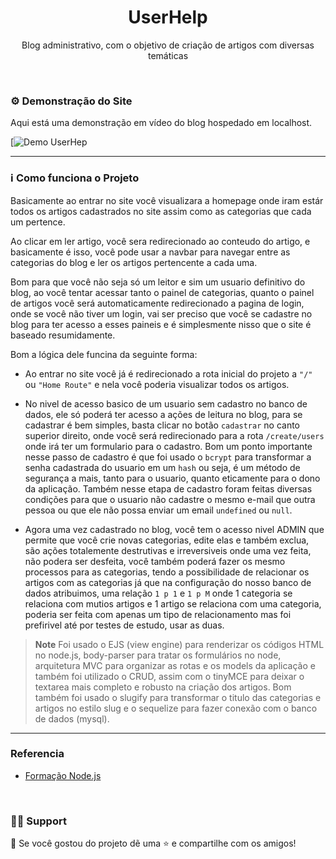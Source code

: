 <b><h1 align="center">UserHelp</h2></b>

<p align="center">
    Blog administrativo, com o objetivo de criação de artigos com diversas temáticas
</p>

<br>

### ⚙ **Demonstração do Site**

Aqui está uma demonstração em vídeo do blog hospedado em localhost.

[![Demo UserHep](https://www.youtube.com/watch?v=wbzXr2pcUIU&ab_channel=GuilhermeLib%C3%B3rio)

---

### ℹ️ **Como funciona o Projeto**

Basicamente ao entrar no site você visualizara a homepage onde iram estár todos os artigos cadastrados no site assim como as categorias que cada um pertence.

Ao clicar em ler artigo, você sera redirecionado ao conteudo do artigo, e basicamente é isso, você pode usar a navbar para navegar entre as categorias do blog e ler os artigos pertencente a cada uma.

Bom para que você não seja só um leitor e sim um usuario definitivo do blog, ao você tentar acessar tanto o painel de categorias, quanto o painel de artigos você será automaticamente redirecionado a pagina de login, onde se você não tiver um login, vai ser preciso que você se cadastre no blog para ter acesso a esses paineis e é simplesmente nisso que o site é baseado resumidamente.

Bom a lógica dele funcina da seguinte forma:

- Ao entrar no site você já é redirecionado a rota inicial do projeto a `"/"` ou `"Home Route"` e nela você poderia visualizar todos os artigos.

- No nivel de acesso basico de um usuario sem cadastro no banco de dados, ele só poderá ter acesso a ações de leitura no blog, para se cadastrar é bem simples, basta clicar no botão `cadastrar` no canto superior direito, onde você será redirecionado para a rota `/create/users` onde irá ter um formulario para o cadastro. Bom um ponto importante nesse passo de cadastro é que foi usado o `bcrypt` para transformar a senha cadastrada do usuario em um `hash` ou seja, é um método de segurança a mais, tanto para o usuario, quanto eticamente para o dono da aplicação. Também nesse etapa de cadastro foram feitas diversas condições para que o usuario não cadastre o mesmo e-mail que outra pessoa ou que ele não possa enviar um email `undefined` ou `null`.  

- Agora uma vez cadastrado no blog, você tem o acesso nivel ADMIN que permite que você crie novas categorias, edite elas e também exclua, são ações totalemente destrutivas e irreversiveis onde uma vez feita, não podera ser desfeita, você também poderá fazer os mesmo processos para as categorias, tendo a possibilidade de relacionar os artigos com as categorias já que na configuração do nosso banco de dados atribuimos, uma relação `1 p 1` e `1 p M` onde 1 categoria se relaciona com mutios artigos e 1 artigo se relaciona com uma categoria, poderia ser feita com apenas um tipo de relacionamento mas foi prefirivel até por testes de estudo, usar as duas.

> **Note**
> Foi usado o EJS (view engine) para renderizar os códigos HTML no node.js, body-parser para tratar os formulários no node, arquitetura MVC para organizar as rotas e os models da aplicação e também foi utilizado o CRUD, assim com o tinyMCE para deixar o textarea mais completo e robusto na criação dos artigos. Bom também foi usado o slugify para transformar o titulo das categorias e artigos no estilo slug e o sequelize para fazer conexão com o banco de dados (mysql).
---

### **Referencia**

- [Formação Node.js](https://www.udemy.com/course/formacao-nodejs/)

<br>

### 🙋‍♂️ **Support**

💙 Se você gostou do projeto dẽ uma ⭐ e compartilhe com os amigos!
